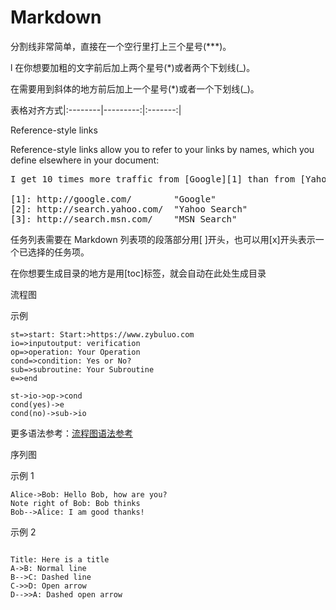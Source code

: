 # Markdown

分割线非常简单，直接在一个空行里打上三个星号(***)。

l 在你想要加粗的文字前后加上两个星号(*)或者两个下划线(_)。

在需要用到斜体的地方前后加上一个星号(*)或者一个下划线(_)。

表格对齐方式|:--------|---------:|:-------:|

Reference-style links

Reference-style links allow you to refer to your links by names, which you define elsewhere in your document:
  
<pre>
I get 10 times more traffic from [Google][1] than from [Yahoo][2] or [MSN][3].

[1]: http://google.com/        "Google"
[2]: http://search.yahoo.com/  "Yahoo Search"
[3]: http://search.msn.com/    "MSN Search"
</pre>

任务列表需要在 Markdown 列表项的段落部分用[ ]开头，也可以用[x]开头表示一个已选择的任务项。

在你想要生成目录的地方是用[toc]标签，就会自动在此处生成目录

流程图

 示例

```flow
st=>start: Start:>https://www.zybuluo.com
io=>inputoutput: verification
op=>operation: Your Operation
cond=>condition: Yes or No?
sub=>subroutine: Your Subroutine
e=>end

st->io->op->cond
cond(yes)->e
cond(no)->sub->io
```

更多语法参考：[流程图语法参考](http://adrai.github.io/flowchart.js/)

序列图

示例 1

```seq
Alice->Bob: Hello Bob, how are you?
Note right of Bob: Bob thinks
Bob-->Alice: I am good thanks!
```

示例 2

```seq

Title: Here is a title
A->B: Normal line
B-->C: Dashed line
C->>D: Open arrow
D-->>A: Dashed open arrow
```